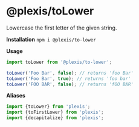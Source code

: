 # @plexis/toLower

Lowercase the first letter of the given string.

**Installation**
`npm i @plexis/to-lower`

**Usage**

```javascript
import toLower from '@plexis/to-lower';

toLower('Foo Bar', false); // returns 'foo Bar'
toLower('Foo Bar', true); // returns 'foo bar'
toLower('FOO BAR', false); // returns 'fOO BAR'
```

**Aliases**

```javascript
import {toLower} from 'plexis';
import {toFirstLower} from 'plexis';
import {decapitalize} from 'plexis';
```
